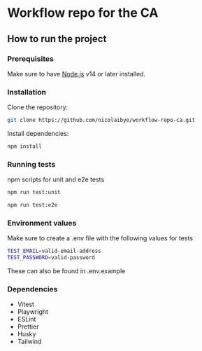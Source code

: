 # Workflow repo for the CA

## How to run the project

### Prerequisites
Make sure to have [Node.js](https://nodejs.org/) v14 or later installed.

### Installation

Clone the repository:
```bash
git clone https://github.com/nicolaibye/workflow-repo-ca.git
```
Install dependencies:
```bash
npm install
```

### Running tests

npm scripts for unit and e2e tests
```bash
npm run test:unit
```
```bash
npm run test:e2e
```

### Environment values

Make sure to create a .env file with the following values for tests
```bash
TEST_EMAIL=valid-email-address
TEST_PASSWORD=valid-password
```
These can also be found in .env.example

### Dependencies
- Vitest
- Playwright
- ESLint
- Prettier
- Husky
- Tailwind
